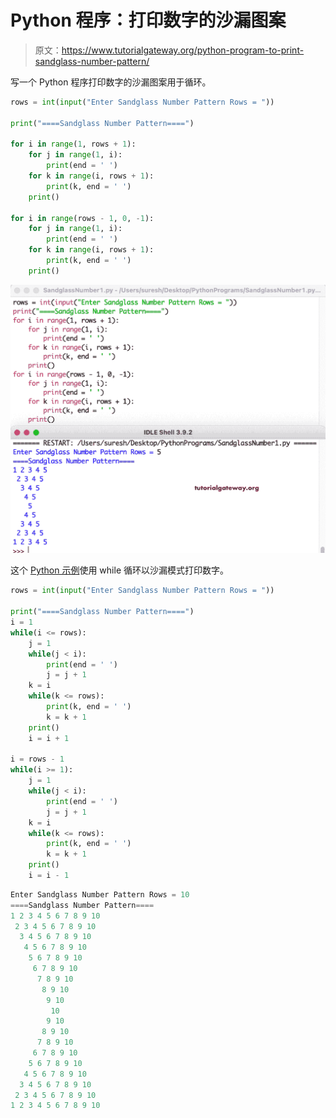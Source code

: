 # Python 程序：打印数字的沙漏图案

> 原文：<https://www.tutorialgateway.org/python-program-to-print-sandglass-number-pattern/>

写一个 Python 程序打印数字的沙漏图案用于循环。

```py
rows = int(input("Enter Sandglass Number Pattern Rows = "))

print("====Sandglass Number Pattern====")

for i in range(1, rows + 1):
    for j in range(1, i):
        print(end = ' ')
    for k in range(i, rows + 1):
        print(k, end = ' ')                
    print()

for i in range(rows - 1, 0, -1):
    for j in range(1, i):
        print(end = ' ')
    for k in range(i, rows + 1):
        print(k, end = ' ')      
    print()
```

![Python program to Print Sandglass Number Pattern](img/0cec986bcb8cc8955e695f0f2c074fc7.png)

这个 [Python 示例](https://www.tutorialgateway.org/python-programming-examples/)使用 while 循环以沙漏模式打印数字。

```py
rows = int(input("Enter Sandglass Number Pattern Rows = "))

print("====Sandglass Number Pattern====")
i = 1
while(i <= rows):
    j = 1
    while(j < i):
        print(end = ' ')
        j = j + 1
    k = i
    while(k <= rows):
        print(k, end = ' ')
        k = k + 1
    print()
    i = i + 1

i = rows - 1
while(i >= 1):
    j = 1
    while(j < i):
        print(end = ' ')
        j = j + 1
    k = i
    while(k <= rows):
        print(k, end = ' ')
        k = k + 1   
    print()
    i = i - 1
```

```py
Enter Sandglass Number Pattern Rows = 10
====Sandglass Number Pattern====
1 2 3 4 5 6 7 8 9 10 
 2 3 4 5 6 7 8 9 10 
  3 4 5 6 7 8 9 10 
   4 5 6 7 8 9 10 
    5 6 7 8 9 10 
     6 7 8 9 10 
      7 8 9 10 
       8 9 10 
        9 10 
         10 
        9 10 
       8 9 10 
      7 8 9 10 
     6 7 8 9 10 
    5 6 7 8 9 10 
   4 5 6 7 8 9 10 
  3 4 5 6 7 8 9 10 
 2 3 4 5 6 7 8 9 10 
1 2 3 4 5 6 7 8 9 10 
```